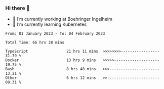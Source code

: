 ### Hi there 👋
- 🔭 I’m currently working at Boehringer Ingelheim
- 🌱 I’m currently learning Kubernetes

 
<!--START_SECTION:waka-->

```text
From: 01 January 2023 - To: 04 February 2023

Total Time: 66 hrs 38 mins

TypeScript                 21 hrs 11 mins  >>>>>>>>-----------------   31.79 %
Docker                     13 hrs 9 mins   >>>>>--------------------   19.75 %
Bash                       8 hrs 48 mins   >>>----------------------   13.21 %
Other                      6 hrs 12 mins   >>-----------------------   09.31 %
```

<!--END_SECTION:waka-->

 
